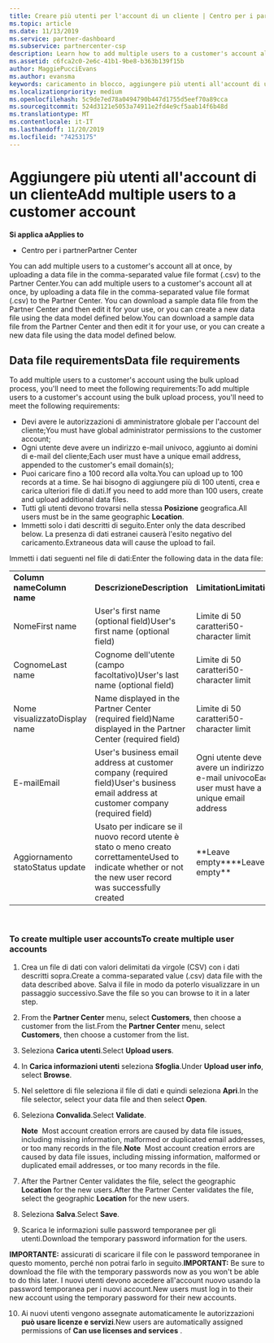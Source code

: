 ```yaml
---
title: Creare più utenti per l'account di un cliente | Centro per i partner
ms.topic: article
ms.date: 11/13/2019
ms.service: partner-dashboard
ms.subservice: partnercenter-csp
description: Learn how to add multiple users to a customer's account all at once, by uploading a data file in the comma-separated value file format (.csv) to Partner Center.
ms.assetid: c6fca2c0-2e6c-41b1-9be8-b363b139f15b
author: MaggiePucciEvans
ms.author: evansma
keywords: caricamento in blocco, aggiungere più utenti all'account di un cliente, aggiungere gli utenti di un cliente, caricamento in blocco degli utenti di un cliente, account del cliente, utenti del cliente, utenti
ms.localizationpriority: medium
ms.openlocfilehash: 5c9de7ed78a0494790b447d1755d5eef70a89cca
ms.sourcegitcommit: 524d3121e5053a74911e2fd4e9cf5aab14f6b48d
ms.translationtype: MT
ms.contentlocale: it-IT
ms.lasthandoff: 11/20/2019
ms.locfileid: "74253175"
---
```

# <a name="add-multiple-users-to-a-customer-account"></a><span data-ttu-id="e3f0f-104">Aggiungere più utenti all'account di un cliente</span><span class="sxs-lookup"><span data-stu-id="e3f0f-104">Add multiple users to a customer account</span></span>

<span data-ttu-id="e3f0f-105">**Si applica a**</span><span class="sxs-lookup"><span data-stu-id="e3f0f-105">**Applies to**</span></span>

-  <span data-ttu-id="e3f0f-106">Centro per i partner</span><span class="sxs-lookup"><span data-stu-id="e3f0f-106">Partner Center</span></span>

<span data-ttu-id="e3f0f-107">You can add multiple users to a customer's account all at once, by uploading a data file in the comma-separated value file format (.csv) to the Partner Center.</span><span class="sxs-lookup"><span data-stu-id="e3f0f-107">You can add multiple users to a customer's account all at once, by uploading a data file in the comma-separated value file format (.csv) to the Partner Center.</span></span> <span data-ttu-id="e3f0f-108">You can download a sample data file from the Partner Center and then edit it for your use, or you can create a new data file using the data model defined below.</span><span class="sxs-lookup"><span data-stu-id="e3f0f-108">You can download a sample data file from the Partner Center and then edit it for your use, or you can create a new data file using the data model defined below.</span></span>

## <a href="" id="creatingtheimportcsvfile"></a><span data-ttu-id="e3f0f-109">Data file requirements</span><span class="sxs-lookup"><span data-stu-id="e3f0f-109">Data file requirements</span></span>


<span data-ttu-id="e3f0f-110">To add multiple users to a customer's account using the bulk upload process, you'll need to meet the following requirements:</span><span class="sxs-lookup"><span data-stu-id="e3f0f-110">To add multiple users to a customer's account using the bulk upload process, you'll need to meet the following requirements:</span></span>

-   <span data-ttu-id="e3f0f-111">Devi avere le autorizzazioni di amministratore globale per l'account del cliente;</span><span class="sxs-lookup"><span data-stu-id="e3f0f-111">You must have global administrator permissions to the customer account;</span></span>
-   <span data-ttu-id="e3f0f-112">Ogni utente deve avere un indirizzo e-mail univoco, aggiunto ai domini di e-mail del cliente;</span><span class="sxs-lookup"><span data-stu-id="e3f0f-112">Each user must have a unique email address, appended to the customer's email domain(s);</span></span>
-   <span data-ttu-id="e3f0f-113">Puoi caricare fino a 100 record alla volta.</span><span class="sxs-lookup"><span data-stu-id="e3f0f-113">You can upload up to 100 records at a time.</span></span> <span data-ttu-id="e3f0f-114">Se hai bisogno di aggiungere più di 100 utenti, crea e carica ulteriori file di dati.</span><span class="sxs-lookup"><span data-stu-id="e3f0f-114">If you need to add more than 100 users, create and upload additional data files.</span></span>
-   <span data-ttu-id="e3f0f-115">Tutti gli utenti devono trovarsi nella stessa **Posizione** geografica.</span><span class="sxs-lookup"><span data-stu-id="e3f0f-115">All users must be in the same geographic **Location**.</span></span>
-   <span data-ttu-id="e3f0f-116">Immetti solo i dati descritti di seguito.</span><span class="sxs-lookup"><span data-stu-id="e3f0f-116">Enter only the data described below.</span></span> <span data-ttu-id="e3f0f-117">La presenza di dati estranei causerà l'esito negativo del caricamento.</span><span class="sxs-lookup"><span data-stu-id="e3f0f-117">Extraneous data will cause the upload to fail.</span></span>

<span data-ttu-id="e3f0f-118">Immetti i dati seguenti nel file di dati:</span><span class="sxs-lookup"><span data-stu-id="e3f0f-118">Enter the following data in the data file:</span></span>

|                 |                                                                              |                                            |
|-----------------|------------------------------------------------------------------------------|--------------------------------------------|
| <span data-ttu-id="e3f0f-119">**Column name**</span><span class="sxs-lookup"><span data-stu-id="e3f0f-119">**Column name**</span></span> | <span data-ttu-id="e3f0f-120">**Descrizione**</span><span class="sxs-lookup"><span data-stu-id="e3f0f-120">**Description**</span></span>                                                              | <span data-ttu-id="e3f0f-121">**Limitation**</span><span class="sxs-lookup"><span data-stu-id="e3f0f-121">**Limitation**</span></span>                             |
| <span data-ttu-id="e3f0f-122">Nome</span><span class="sxs-lookup"><span data-stu-id="e3f0f-122">First name</span></span>      | <span data-ttu-id="e3f0f-123">User's first name (optional field)</span><span class="sxs-lookup"><span data-stu-id="e3f0f-123">User's first name (optional field)</span></span>                                           | <span data-ttu-id="e3f0f-124">Limite di 50 caratteri</span><span class="sxs-lookup"><span data-stu-id="e3f0f-124">50-character limit</span></span>                         |
| <span data-ttu-id="e3f0f-125">Cognome</span><span class="sxs-lookup"><span data-stu-id="e3f0f-125">Last name</span></span>       | <span data-ttu-id="e3f0f-126">Cognome dell'utente (campo facoltativo)</span><span class="sxs-lookup"><span data-stu-id="e3f0f-126">User's last name (optional field)</span></span>                                            | <span data-ttu-id="e3f0f-127">Limite di 50 caratteri</span><span class="sxs-lookup"><span data-stu-id="e3f0f-127">50-character limit</span></span>                         |
| <span data-ttu-id="e3f0f-128">Nome visualizzato</span><span class="sxs-lookup"><span data-stu-id="e3f0f-128">Display name</span></span>    | <span data-ttu-id="e3f0f-129">Name displayed in the Partner Center (required field)</span><span class="sxs-lookup"><span data-stu-id="e3f0f-129">Name displayed in the Partner Center (required field)</span></span>                            | <span data-ttu-id="e3f0f-130">Limite di 50 caratteri</span><span class="sxs-lookup"><span data-stu-id="e3f0f-130">50-character limit</span></span>                         |
| <span data-ttu-id="e3f0f-131">E-mail</span><span class="sxs-lookup"><span data-stu-id="e3f0f-131">Email</span></span>           | <span data-ttu-id="e3f0f-132">User's business email address at customer company (required field)</span><span class="sxs-lookup"><span data-stu-id="e3f0f-132">User's business email address at customer company (required field)</span></span>           | <span data-ttu-id="e3f0f-133">Ogni utente deve avere un indirizzo e-mail univoco</span><span class="sxs-lookup"><span data-stu-id="e3f0f-133">Each user must have a unique email address</span></span> |
| <span data-ttu-id="e3f0f-134">Aggiornamento stato</span><span class="sxs-lookup"><span data-stu-id="e3f0f-134">Status update</span></span>   | <span data-ttu-id="e3f0f-135">Usato per indicare se il nuovo record utente è stato o meno creato correttamente</span><span class="sxs-lookup"><span data-stu-id="e3f0f-135">Used to indicate whether or not the new user record was successfully created</span></span> | <span data-ttu-id="e3f0f-136">\*\*Leave empty\*\*</span><span class="sxs-lookup"><span data-stu-id="e3f0f-136">\*\*Leave empty\*\*</span></span>                        |

 

### <a href="" id="createmultipleuseraccounts"></a><span data-ttu-id="e3f0f-137">To create multiple user accounts</span><span class="sxs-lookup"><span data-stu-id="e3f0f-137">To create multiple user accounts</span></span>

<a href="" id="creatingtheaccounts"></a>
1.  <span data-ttu-id="e3f0f-138">Crea un file di dati con valori delimitati da virgole (CSV) con i dati descritti sopra.</span><span class="sxs-lookup"><span data-stu-id="e3f0f-138">Create a comma-separated value (.csv) data file with the data described above.</span></span> <span data-ttu-id="e3f0f-139">Salva il file in modo da poterlo visualizzare in un passaggio successivo.</span><span class="sxs-lookup"><span data-stu-id="e3f0f-139">Save the file so you can browse to it in a later step.</span></span>
2.  <span data-ttu-id="e3f0f-140">From the **Partner Center** menu, select **Customers**, then choose a customer from the list.</span><span class="sxs-lookup"><span data-stu-id="e3f0f-140">From the **Partner Center** menu, select **Customers**, then choose a customer from the list.</span></span>
3.  <span data-ttu-id="e3f0f-141">Seleziona **Carica utenti**.</span><span class="sxs-lookup"><span data-stu-id="e3f0f-141">Select **Upload users**.</span></span>
4.  <span data-ttu-id="e3f0f-142">In **Carica informazioni utenti** seleziona **Sfoglia**.</span><span class="sxs-lookup"><span data-stu-id="e3f0f-142">Under **Upload user info**, select **Browse**.</span></span>
5.  <span data-ttu-id="e3f0f-143">Nel selettore di file seleziona il file di dati e quindi seleziona **Apri**.</span><span class="sxs-lookup"><span data-stu-id="e3f0f-143">In the file selector, select your data file and then select **Open**.</span></span>
6.  <span data-ttu-id="e3f0f-144">Seleziona **Convalida**.</span><span class="sxs-lookup"><span data-stu-id="e3f0f-144">Select **Validate**.</span></span>

    <span data-ttu-id="e3f0f-145">**Note**  Most account creation errors are caused by data file issues, including missing information, malformed or duplicated email addresses, or too many records in the file.</span><span class="sxs-lookup"><span data-stu-id="e3f0f-145">**Note**  Most account creation errors are caused by data file issues, including missing information, malformed or duplicated email addresses, or too many records in the file.</span></span>

7.  <span data-ttu-id="e3f0f-146">After the Partner Center validates the file, select the geographic **Location** for the new users.</span><span class="sxs-lookup"><span data-stu-id="e3f0f-146">After the Partner Center validates the file, select the geographic **Location** for the new users.</span></span>
8.  <span data-ttu-id="e3f0f-147">Seleziona **Salva**.</span><span class="sxs-lookup"><span data-stu-id="e3f0f-147">Select **Save**.</span></span>
9.  <span data-ttu-id="e3f0f-148">Scarica le informazioni sulle password temporanee per gli utenti.</span><span class="sxs-lookup"><span data-stu-id="e3f0f-148">Download the temporary password information for the users.</span></span>

<span data-ttu-id="e3f0f-149">**IMPORTANTE:** assicurati di scaricare il file con le password temporanee in questo momento, perché non potrai farlo in seguito.</span><span class="sxs-lookup"><span data-stu-id="e3f0f-149">**IMPORTANT:** Be sure to download the file with the temporary passwords now as you won't be able to do this later.</span></span> <span data-ttu-id="e3f0f-150">I nuovi utenti devono accedere all'account nuovo usando la password temporanea per i nuovi account.</span><span class="sxs-lookup"><span data-stu-id="e3f0f-150">New users must log in to their new account using the temporary password for their new accounts.</span></span>

10. <span data-ttu-id="e3f0f-151">Ai nuovi utenti vengono assegnate automaticamente le autorizzazioni **può usare licenze e servizi**.</span><span class="sxs-lookup"><span data-stu-id="e3f0f-151">New users are automatically assigned permissions of **Can use licenses and services** .</span></span> 

 

 



